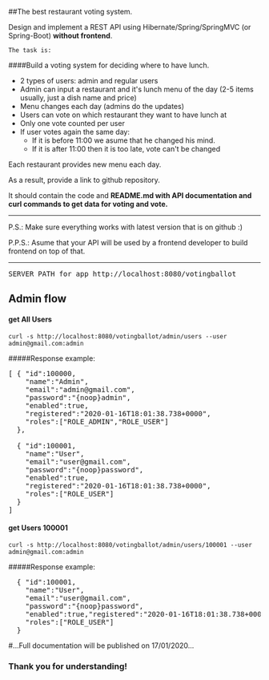 ##The best restaurant voting system.

Design and implement a REST API using Hibernate/Spring/SpringMVC (or Spring-Boot) **without frontend**.

`The task is:`

####Build a voting system for deciding where to have lunch.

 * 2 types of users: admin and regular users
 * Admin can input a restaurant and it's lunch menu of the day (2-5 items usually, just a dish name and price)
 * Menu changes each day (admins do the updates)
 * Users can vote on which restaurant they want to have lunch at
 * Only one vote counted per user
 * If user votes again the same day:
    - If it is before 11:00 we asume that he changed his mind.
    - If it is after 11:00 then it is too late, vote can't be changed

Each restaurant provides new menu each day.

As a result, provide a link to github repository.

It should contain the code and **README.md with API documentation and curl commands to get data for voting and vote.**

---
P.S.: Make sure everything works with latest version that is on github :)

P.P.S.: Asume that your API will be used by a frontend developer to build frontend on top of that.

---

<pre>
SERVER_PATH for app http://localhost:8080/votingballot
</pre>

## Admin flow 

#### get All Users
`curl -s http://localhost:8080/votingballot/admin/users --user admin@gmail.com:admin`

#####Response example:
<pre>
[ { "id":100000,
    "name":"Admin",
    "email":"admin@gmail.com",
    "password":"{noop}admin",
    "enabled":true,
    "registered":"2020-01-16T18:01:38.738+0000",
    "roles":["ROLE_ADMIN","ROLE_USER"]
  },
    
  { "id":100001,
    "name":"User",
    "email":"user@gmail.com",
    "password":"{noop}password",
    "enabled":true,
    "registered":"2020-01-16T18:01:38.738+0000",
    "roles":["ROLE_USER"]
  }
]
</pre>

#### get Users 100001
`curl -s http://localhost:8080/votingballot/admin/users/100001 --user admin@gmail.com:admin`

#####Response example:
<pre>
  { "id":100001,
    "name":"User",
    "email":"user@gmail.com",
    "password":"{noop}password",
    "enabled":true,"registered":"2020-01-16T18:01:38.738+0000",
    "roles":["ROLE_USER"]
  }
</pre>


#...Full documentation will be published on 17/01/2020...

### Thank you for understanding!